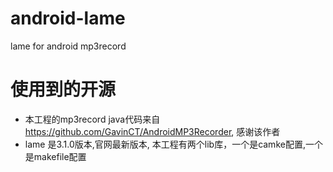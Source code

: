 # android-lame
lame for android mp3record

# 使用到的开源 
  * 本工程的mp3record java代码来自 https://github.com/GavinCT/AndroidMP3Recorder, 感谢该作者
  * lame 是3.1.0版本,官网最新版本, 本工程有两个lib库，一个是camke配置,一个是makefile配置
